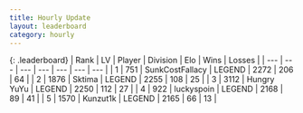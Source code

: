 ```yaml
---
title: Hourly Update
layout: leaderboard
category: hourly
---
```


{: .leaderboard}
| Rank | LV | Player | Division | Elo | Wins | Losses |
| --- | --- | --- | --- | --- | --- | --- |
| <span data-change="0">1</span> | 751 | <span title="ID: 402846">SunkCostFallacy</span> | LEGEND | <span data-change="0">2272</span> | <span data-change="0">206</span> | <span data-change="0">64</span> |
| <span data-change="1">2</span> | 1876 | <span title="ID: 353063">Sktima</span> | LEGEND | <span data-change="16">2255</span> | <span data-change="5">108</span> | <span data-change="0">25</span> |
| <span data-change="-1">3</span> | 3112 | <span title="ID: 164871">Hungry YuYu</span> | LEGEND | <span data-change="0">2250</span> | <span data-change="0">112</span> | <span data-change="0">27</span> |
| <span data-change="0">4</span> | 922 | <span title="ID: 512212">luckyspoin</span> | LEGEND | <span data-change="0">2168</span> | <span data-change="0">89</span> | <span data-change="0">41</span> |
| <span data-change="0">5</span> | 1570 | <span title="ID: 392407">Kunzut1k</span> | LEGEND | <span data-change="5">2165</span> | <span data-change="3">66</span> | <span data-change="1">13</span> |